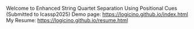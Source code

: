 Welcome to Enhanced String Quartet Separation Using Positional Cues (Submitted to Icassp2025)
Demo page: https://logicino.github.io/index.html
My Resume: https://logicino.github.io/resume.html
